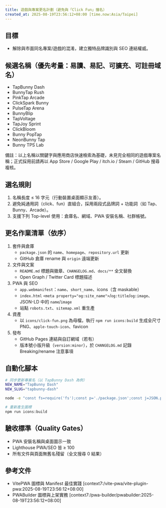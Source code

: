 ```yaml
---
title: 遊戲與專案更名計劃（避免與「Click Fun」撞名）
created_at: 2025-08-19T23:56:12+08:00 [time.now:Asia/Taipei]
---
```


## 目標
- 解除與市面同名專案/遊戲的混淆，建立獨特品牌識別與 SEO 連結權威。

## 候選名稱（優先考量：易讀、易記、可擴充、可註冊域名）
- TapBunny Dash
- BunnyTap Rush
- PinkTap Arcade
- ClickSpark Bunny
- PulseTap Arena
- BunnyBlip
- TapVoltage
- TapJoy Sprint
- ClickBloom
- Bunny PopTap
- NeonBunny Tap
- Bunny TPS Lab

備註：以上名稱以關鍵字與應用商店快速檢索為基礎，未見完全相同的遊戲專案名稱；正式採用前請再以 App Store / Google Play / itch.io / Steam / GitHub 搜尋複核。

## 選名規則
1. 名稱長度 ≤ 16 字元（行動裝置桌面顯示友善）。
2. 避免純通用詞（click、fun）直組合，採用兩段式品牌詞 + 功能詞（如 Tap、Bunny、Arcade）。
3. 支援下列 Top-level 使用：倉庫名、網域、PWA 安裝名稱、社群帳號。

## 更名作業清單（依序）
1. 套件與倉庫
   - `package.json` 的 `name`、`homepage`、`repository.url` 更新
   - GitHub 倉庫 rename 與 `origin` 遠端更新
2. 文件與文案
   - `README.md` 標題與徽章、`CHANGELOG.md`、`docs/**` 全文替換
   - Open Graph / Twitter Card 標題描述
3. PWA 與 SEO
   - `app.webmanifest`：`name`、`short_name`、icons（含 maskable）
   - `index.html` `<meta property="og:site_name">`/`og:title`/`og:image`、JSON-LD 中的 `name`/`image`
   - 站點 `robots.txt`、`sitemap.xml` 重生產
4. 資產
   - 以 `icons/click-fun.png` 為母檔，執行 `npm run icons:build` 生成全尺寸 PNG、`apple-touch-icon`、favicon
5. 發布
   - GitHub Pages 連結與自訂網域（若有）
   - 版本號小版升級（`version:minor`），於 `CHANGELOG.md` 記錄 Breaking/rename 注意事項

## 自動化腳本
```bash
# 同步更新專案名（以 TapBunny Dash 為例）
NEW_NAME="TapBunny Dash"
NEW_SLUG="tapbunny-dash"

node -e "const fs=require('fs');const p='./package.json';const j=JSON.parse(fs.readFileSync(p,'utf8'));j.name='${NEW_SLUG}';j.homepage=j.homepage?.replace('clickfun','${NEW_SLUG}')||j.homepage;fs.writeFileSync(p,JSON.stringify(j,null,2));console.log('package.json updated')"

# 重新產生圖標
npm run icons:build
```

## 驗收標準（Quality Gates）
- PWA 安裝名稱與桌面圖示一致
- Lighthouse PWA/SEO 皆 ≥ 100
- 所有文件與頁面無舊名殘留（全文搜尋 0 結果）

## 參考文件
- VitePWA 圖標與 Manifest 最佳實踐 [context7:/vite-pwa/vite-plugin-pwa:2025-08-19T23:56:12+08:00]
- PWABuilder 圖標與上架實務 [context7:/pwa-builder/pwabuilder:2025-08-19T23:56:12+08:00]


